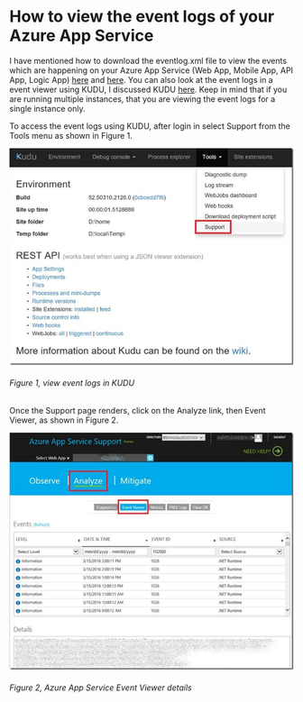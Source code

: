 # How to view the event logs of your Azure App Service

I have mentioned how to download the eventlog.xml file to view the events which are happening on your Azure App Service (Web App, Mobile App, API App, Logic App) [here][LINK1] and [here][LINK2]. You can also look at the event logs in a event viewer using KUDU, I discussed KUDU [here][LINK3]. Keep in mind that if you are running multiple instances, that you are viewing the event logs for a single instance only.

To access the event logs using KUDU, after login in select Support from the Tools menu as shown in Figure 1.

![view event logs in KUDU][FIGURE1]
###### Figure 1, view event logs in KUDU

Once the Support page renders, click on the Analyze link, then Event Viewer, as shown in Figure 2.

![Azure App Service Event Viewer details][FIGURE2]
###### Figure 2, Azure App Service Event Viewer details

[FIGURE1]: ../images/2016/msdn-0936.png "Figure 1, view event logs in KUDU"
[FIGURE2]: ../images/2016/msdn-0937.png "Figure 2, Feature"

[LINK1]: ../2014/2014-09-using-logparser-to-analyze-the-eventlog-xml-azure-websites.md
[LINK2]: ../2015/2015-04-connection-timeout-timeout-expired-on-azure-web-app-site-sql-azure.md
[LINK3]: ../2014/2014-03-using-kudu-with-windows-azure-web-sites.md
